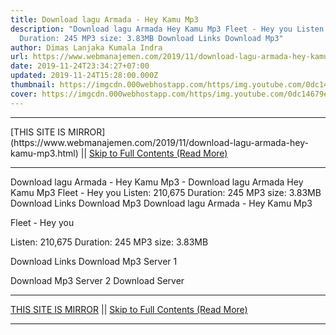 ```yaml
---
title: Download lagu Armada - Hey Kamu Mp3
description: "Download lagu Armada Hey Kamu Mp3 Fleet - Hey you Listen: 210,675
  Duration: 245 MP3 size: 3.83MB Download Links Download Mp3"
author: Dimas Lanjaka Kumala Indra
url: https://www.webmanajemen.com/2019/11/download-lagu-armada-hey-kamu-mp3.html
date: 2019-11-24T23:34:27+07:00
updated: 2019-11-24T15:28:00.000Z
thumbnail: https://imgcdn.000webhostapp.com/https/img.youtube.com/0dc14679ea7d9dece925760e8a895181.jpeg
cover: https://imgcdn.000webhostapp.com/https/img.youtube.com/0dc14679ea7d9dece925760e8a895181.jpeg
---
```


<hr/> [THIS SITE IS MIRROR](https://www.webmanajemen.com/2019/11/download-lagu-armada-hey-kamu-mp3.html) || <a href="https://www.webmanajemen.com/2019/11/download-lagu-armada-hey-kamu-mp3.html" rel="follow" class="button" id="read-more">Skip to Full Contents (Read More)</a> <hr/> Download lagu Armada - Hey Kamu Mp3 - Download lagu Armada Hey Kamu Mp3 Fleet - Hey you Listen: 210,675 Duration: 245 MP3 size: 3.83MB Download Links Download Mp3 Download lagu Armada - Hey Kamu Mp3

  Fleet - Hey you 

  Listen: 210,675 
  Duration: 245 
  MP3 size: 3.83MB 

  Download Links 
  Download Mp3 Server 1 

  Download Mp3 Server 2 
  Download Server <hr/> [THIS SITE IS MIRROR](https://www.webmanajemen.com/2019/11/download-lagu-armada-hey-kamu-mp3.html) || <a href="https://www.webmanajemen.com/2019/11/download-lagu-armada-hey-kamu-mp3.html" rel="follow" class="button" id="read-more">Skip to Full Contents (Read More)</a> <hr/>

<script>
    if (location.host.includes('dimaslanjaka12')) {
      location.replace('https://www.webmanajemen.com/2019/11/download-lagu-armada-hey-kamu-mp3.html');
    }
  </script>